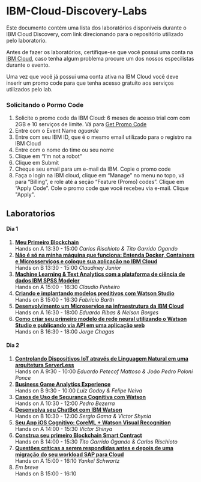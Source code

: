 # IBM-Cloud-Discovery-Labs

Este documento contém uma lista dos laboratórios disponíveis durante o IBM Cloud Discovery, com link direcionando para o repositório utilizado pelo laboratorio.

Antes de fazer os laboratórios, certifique-se que você possui uma conta na [IBM Cloud](https://bluemix.net/), caso tenha algum problema procure um dos nossos especilistas durante o evento.

Uma vez que você já possui uma conta ativa na IBM Cloud você deve inserir um promo code para que tenha acesso gratuito aos serviços utilizados pelo lab.

### Solicitando o Pormo Code
1. Solicite o promo code da IBM Cloud: 6 meses de acesso trial com com 2GB e 10 serviços de limite. Vá para [Get Promo Code](#)
2. Entre com o Event Name *aguarde*
3. Entre com seu IBM ID, que é o mesmo email utilizado para o registro na IBM Cloud
4. Entre com o nome do time ou seu nome
5. Clique em “I’m not a robot”
6. Clique em Submit
7. Cheque seu email para um e-mail da IBM. Copie o promo code
8. Faça o login na IBM cloud, clique em “Manage” no menu no topo, vá para “Billing”, e role até a seção “Feature (Promo) codes”. Clique em “Apply Code”. Cole o promo code que você recebeu via e-mail. Clique "Apply".

## Laboratorios

#### Dia 1
1. [**Meu Primeiro Blockchain**](https://github.com/Bluedev-BR/IBM-Cloud-Discovery-Meu-Primeiro-Blockchain)<br>Hands on A 13:30 - 15:00 *Carlos Rischioto & Tito Garrido Ogando*
2. [**Não é só na minha máquina que funciona: Entenda Docker, Containers e Microsserviços e coloque sua aplicação no IBM Cloud**](https://github.com/Bluedev-BR/IBM-Cloud-Discovery-Entenda-Docker)<br>Hands on B 13:30 - 15:00 *Claudiney Junior*
3. [**Machine Learning & Text Analytics com a plataforma de ciência de dados IBM SPSS Modeler**](https://github.com/Bluedev-BR/IBM-Cloud-Discovery-ML-TA)<br>Hands on A 15:00 - 16:30 *Claudio Pinheiro*
4. [**Criando e implantando modelos preditivos com Watson Studio**](https://github.com/Bluedev-BR/IBM-Cloud-Discovery-Modelos-WS)<br>Hands on B 15:00 - 16:30 *Fabricio Barth*
5. [**Desenvolvimento um Microservice na infraestrutura da IBM Cloud**](https://github.com/Bluedev-BR/IBM-Cloud-Discovery-Microservices-IBM-Cloud)<br>Hands on A 16:30 - 18:00 *Eduardo Ribas & Nelson Borges*
6. [**Como criar seu primeiro modelo de rede neural utilizando o Watson Studio e publicando via API em uma aplicação web**](https://github.com/Bluedev-BR/ibm_cloud_disco_ai)<br>Hands on B 16:30 - 18:00 *Jorge Chagas*

#### Dia 2
1. [**Controlando Dispositivos IoT através de Linguagem Natural em uma arquitetura ServerLess**](https://github.com/Bluedev-BR/IBM-Cloud-Discovery-IoT-Serverless-NLU)<br>Hands on A 9:30 - 10:00 *Eduardo Petecof Mattoso & João Pedro Poloni Ponce*
2. [**Business Game Analytics Experience**](https://github.com/Bluedev-BR/IBM-Cloud-Discovery-Business-Game)<br>Hands on B 9:30 - 10:00 *Luiz Godoy & Felipe Neiva*
3. [**Casos de Uso de Segurança Cognitiva com Watson**](https://github.com/Bluedev-BR/IBM-Cloud-Discovery-Seguranca-Cognitiva)<br>Hands on A 10:30 - 12:00 *Pedro Bezerra*
4. [**Desenvolva seu ChatBot com IBM Watson**](https://github.com/Bluedev-BR/chatbot)<br>Hands on B 10:30 - 12:00 *Sergio Gama & Victor Shynia*
5. [**Seu App iOS Cognitivo: CoreML + Watson Visual Recognition**](https://github.com/Bluedev-BR/IBM-Cloud-Discovery-App-iOS-Cognitivo)<br>Hands on A 14:00 - 15:30 *Victor Shinya*
6. [**Construa seu primeiro Blockchain Smart Contract**](https://github.com/Bluedev-BR/IBM-Cloud-Discovery-Smart-Contrat)<br>Hands on B 14:00 - 15:30 *Tito Garrido Ogando & Carlos Rischioto*
7. [**Questões críticas a serem respondidas antes e depois de uma migração do seu workload SAP para Cloud**](https://github.com/Bluedev-BR/IBM-Cloud-Discovery-SAP-Cloud)<br>Hands on A 15:00 - 16:10 *Yankel Schwartz*
8. *Em breve*<br>Hands on B 15:00 - 16:10